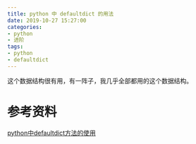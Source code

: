 ```yaml
---
title: python 中 defaultdict 的用法
date: 2019-10-27 15:27:00
categories:
- python
- 进阶
tags:
- python
- defaultdict
---
```

这个数据结构很有用，有一阵子，我几乎全部都用的这个数据结构。

<!-- more -->

# 参考资料

[python中defaultdict方法的使用](https://blog.csdn.net/real_ray/article/details/17919289)


